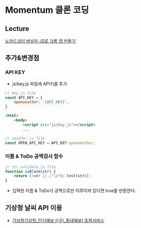 # Momentum 클론 코딩

## Lecture

[노마드코더 바닐라 JS로 크롬 앱 만들기](https://nomadcoders.co/javascript-for-beginners)

## 추가&변경점

### API KEY

+ js/key.js 파일에 API키를 추가

```js
// key.js file
const API_KEY = {
    openweather: '{API_KEY}',
}
```

```html
<html>
    <body>
        <script src="js/key.js"></script>
        ...
```

```js
// weather.js file
const OPEN_API_KEY = API_KEY.openweather;
```

### 이름 & ToDo 공백검사 함수

```js
// str_validate.js file
function isBlank(str) {
    return (!str || /^\s*$/.test(str));
}
```

+ 입력한 이름 & ToDo가 공백으로만 이루어져 있다면 true를 반환한다.

## 기상청 날씨 API 이용

+ [기상청기상청_단기예보 ((구)_동네예보) 조회서비스](https://www.data.go.kr/tcs/dss/selectApiDataDetailView.do?publicDataPk=15084084)